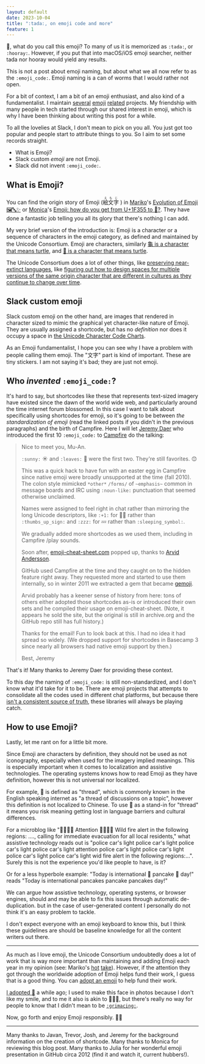 ```yaml
---
layout: default
date: 2023-10-04
title: ":tada:, on emoji code and more"
feature: 1
---
```


🎉, what do you call this emoji? To many of us it is memorized as `:tada:`, or `:hooray:`. However, if you put that into macOS/iOS emoji searcher, neither tada nor hooray would yield any results.

This is not a post about emoji naming, but about what we all now refer to as the `:emoji_code:`. Emoji naming is a can of worms that I would rather not open.

For a bit of context, I am a bit of an emoji enthusiast, and also kind of a fundamentalist. I maintain [several](https://github.com/muan/emojilib) [emoji](https://github.com/muan/unicode-emoji-json) [related](https://github.com/muan/emoji-minesweeper) projects. My friendship with many people in tech started through our shared interest in emoji, which is why I have been thinking about writing this post for a while.

To all the lovelies at Slack, I don't mean to pick on you all. You just got too popular and people start to attribute things to you. So I aim to set some records straight.

- What is Emoji?
- Slack custom _emoji_ are not Emoji.
- Slack did not invent `:emoji_code:`.

## What is Emoji?

You can find the origin story of Emoji (<ruby>絵文字<rp>(</rp><rt>えもじ</rt><rp>)</rp> </ruby>) in [Mariko](https://twitter.com/kosamari)'s [Evolution of Emoji 🖼🔤✨](https://speakerdeck.com/kosamari/evolution-of-emoji) or [Monica](https://meowni.ca/)'s [Emoji: how do you get from U+1F355 to 🍕?](https://meowni.ca/posts/emoji-emoji-emoji/). They have done a fantastic job telling you all its glory that there's nothing I can add.

My very brief version of the introduction is: Emoji is a character or a sequence of characters in the emoji category, as defined and maintained by the Unicode Consortium. Emoji are characters, similarly [龜 is a character that means turtle](https://www.compart.com/en/unicode/U+9F9C), and [🐢 is a character that means turtle](https://www.compart.com/en/unicode/U+1F422).

The Unicode Consortium does a lot of other things, like [preserving near-extinct languages](https://restofworld.org/2021/tulu-unicode-script/), like [figuring out how to design spaces for multiple versions of the same origin character that are different in cultures as they continue to change over time](https://en.wikipedia.org/wiki/Han_unification).

## Slack custom emoji

Slack custom emoji on the other hand, are images that rendered in character sized to mimic the graphical yet character-like nature of Emoji. They are usually assigned a shortcode, but has no _definition_ nor does it occupy a space in [the Unicode Character Code Charts](https://unicode.org/charts/).

As an Emoji fundamentalist, I hope you can see why I have a problem with people calling them emoji. The "文字" part is kind of important. These are tiny stickers. I am not saying it's bad; they are just not emoji.

## Who _invented_ `:emoji_code:`?

It's hard to say, but shortcodes like these that represents text-sized imagery have existed since the dawn of the world wide web, and particularly around the time internet forum blossomed. In this case I want to talk about specifically using shortcodes for emoji, so it's going to be between _the standardization of emoji_ (read the linked posts if you didn't in the previous paragraphs) and the birth of Campfire. Here I will let [Jeremy Daer](https://twitter.com/bitsweat) who introduced the first 10 `:emoji_code:` to [Campfire](https://en.wikipedia.org/wiki/37signals#Campfire) do the talking:

> Nice to meet you, Mu-An.
>
> `:sunny:` ☀️ and `:leaves:` 🍃 were the first two. They're still favorites. 😊
> 
> This was a quick hack to have fun with an easter egg in Campfire since native emoji were broadly unsupported at the time (fall 2010). The colon style mimicked `*other*` `/forms/` of `~emphasis~` common in message boards and IRC using `:noun-like:` punctuation that seemed otherwise unclaimed.
> 
> Names were assigned to feel right in chat rather than mirroring the long Unicode descriptors, like `:+1:` for 👍🏼 rather than `:thumbs_up_sign:` and `:zzz:` for 💤 rather than `:sleeping_symbol:`.
> 
> We gradually added more shortcodes as we used them, including in Campfire /play sounds.
> 
> Soon after, [emoji-cheat-sheet.com](https://web.archive.org/web/20111231100534/http://www.emoji-cheat-sheet.com/) popped up, thanks to [Arvid Andersson](http://arvidandersson.se/).
> 
> GitHub used Campfire at the time and they caught on to the hidden feature right away. They requested more and started to use them internally, so in winter 2011 we extracted a gem that became [gemoji](https://github.com/github/gemoji).
> 
> Arvid probably has a keener sense of history from here: tons of others either adopted those shortcodes as-is or introduced their own sets and he compiled their usage on emoji-cheat-sheet. (Note, it appears he sold the site, but the original is still in archive.org and the GitHub repo still has full history.)
> 
> Thanks for the email! Fun to look back at this. I had no idea it had spread so widely. (We dropped support for shortcodes in Basecamp 3 since nearly all browsers had native emoji support by then.)
> 
> Best,
> Jeremy

That's it! Many thanks to Jeremy Daer for providing these context.

To this day the naming of `:emoji_code:` is still non-standardized, and I don't know what it'd take for it to be. There are emoji projects that attempts to consolidate all the codes used in different chat platforms, but because there [isn't a consistent source of truth](https://github.com/muan/emojilib/issues/194#issuecomment-1731797669), these libraries will always be playing catch.

## How to use Emoji?

Lastly, let me rant on for a little bit more. 

Since Emoji are characters by definition, they should not be used as not iconography, especially when used for the imagery implied meanings. This is especially important when it comes to localization and assistive technologies. The operating systems knows how to read Emoji as they have definition, however this is not universal nor localized. 

For example, 🧵 is defined as "thread", which is commonly known in the English speaking internet as "a thread of discussions on a topic", however this definition is not localized to Chinese. To use 🧵 as a stand-in for "thread" it means you risk meaning getting lost in language barriers and cultural differences. 

For a microblog like "🚨🚨🚨🚨 Attention 🚨🚨🚨🚨 Wild fire alert in the following regions: ...., calling for immediate evacuation for all local residents," what assistive technology reads out is "police car's light police car's light police car's light police car's light attention police car's light police car's light police car's light police car's light wid fire alert in the following regions:...". Surely this is not the experience you'd like people to have, is it?

Or for a less hyperbole example: "Today is international 🥞 pancake 🥞 day!" reads "Today is international pancakes pancake pancakes day!"

We can argue how assistive technology, operating systems, or browser engines, should and may be able to fix this issues through automatic de-duplication. but in the case of user-generated content I personally do not think it's an easy problem to tackle. 

I don't expect everyone with an emoji keyboard to know this, but I think these guidelines are should be baseline knowledge for all the content writers out there.

---

As much as I love emoji, the Unicode Consortium undoubtedly does a lot of work that is way more important than maintaining and adding Emoji each year in my opinion (see: Mariko's [hot](https://twitter.com/kosamari/status/1222639816627687429) [take](https://twitter.com/kosamari/status/1222637150270840833)). However, if the attention they got through the worldwide adoption of Emoji helps fund their work, I guess that is a good thing. You can [adopt an emoji](https://unicode.org/consortium/adopt-a-character.html) to help fund their work.

[I adopted 😬](https://twitter.com/muanchiou/status/721096561808121856) a while ago; I used to make this face in photos because I don't like my smile, and to me it also is akin to 🤷🏻‍♀️, but there's really no way for people to know that I didn't mean to be [`:grimacing:`](https://dictionary.cambridge.org/dictionary/english/grimacing).

Now, go forth and enjoy Emoji responsibly. 👋🏼

---

Many thanks to Javan, Trevor, Josh, and Jeremy for the background information on the creation of shortcode.
Many thanks to Monica for reviewing this blog post.
Many thanks to Julia for her wonderful emoji presentation in GitHub circa 2012 (find it and watch it, current hubbers!). 